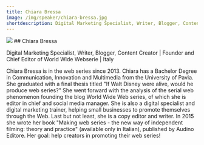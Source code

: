 ```yaml
---
title: Chiara Bressa
image: /img/speaker/chiara-bressa.jpg
shortdescription: Digital Marketing Specialist, Writer, Blogger, Content Creator | Founder and Chief Editor of World Wide Webserie| Italy
---
```

<img src="/img/speaker/chiara-bressa.jpg">
## Chiara Bressa

Digital Marketing Specialist, Writer, Blogger, Content Creator | Founder and Chief Editor of World Wide Webserie | Italy

Chiara Bressa is in the web series since 2013. Chiara has a Bachelor Degree in Communication, Innovation and Multimedia from the University of Pavia. She graduated with a final thesis titled "If Walt Disney were alive, would he produce web series?" She went forward with the analysis of the serial web phenomenon founding the blog World Wide Web series, of which she is editor in chief and social media manager.
She is also a digital specialist and digital marketing trainer, helping small businesses to promote themselves through the Web. Last but not least, she is a copy editor and writer. In 2015 she wrote her book "Making web series - the new way of independent filming: theory and practice" (available only in Italian), published by Audino Editore. Her goal: help creators in promoting their web series!


